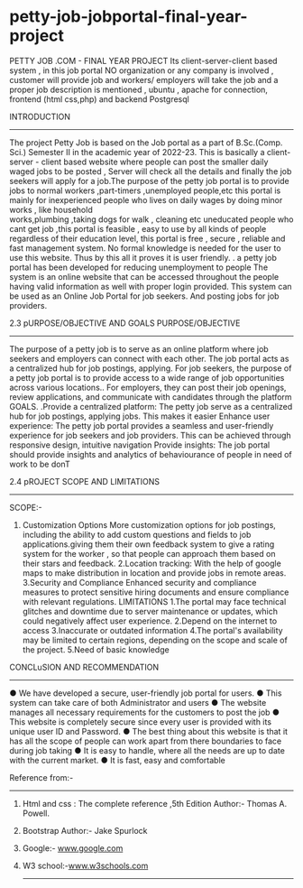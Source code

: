 # petty-job-jobportal-final-year-project
 PETTY JOB .COM - FINAL YEAR PROJECT Its client-server-client based system , 
 in this job portal NO organization or any company is involved , customer will provide job and workers/
 employers will take the job and a proper job description is mentioned , ubuntu , apache for connection, 
 frontend (html css,php) and backend Postgresql

INTRODUCTION
_________________________________________________________________________________________
The project Petty Job is based on the Job portal as a part of B.Sc.(Comp. Sci.) Semester II in the academic 
year of 2022-23. This is basically a client- server - client based website where people can post the
smaller daily waged jobs to be posted , Server will check all the details and finally the job seekers will 
apply for a job.The purpose of the petty job portal is to provide jobs to normal workers ,part-timers ,unemployed 
people,etc this portal is mainly for inexperienced people who lives on daily wages by doing minor works , like household  
works,plumbing ,taking dogs for walk , cleaning etc
uneducated people who cant get job ,this portal is feasible , easy to use by all kinds of people regardless of their education 
level, this portal is free , secure , reliable and fast management system. No formal knowledge is needed for the user 
to use this website. Thus by this all it proves it is user friendly. . a petty job portal has been developed for reducing 
unemployment to people The system is an online website that can be accessed throughout the people having valid information as
well with proper login provided. This system can be used as an Online Job Portal for job seekers. And posting jobs for 
job providers.

2.3 pURPOSE/OBJECTIVE AND GOALS
PURPOSE/OBJECTIVE
____________________________________________________________________________________________
The purpose of a petty job is to serve as an online platform where job seekers
and employers can connect with each other. The job portal acts as a
centralized hub for job postings, applying.
For job seekers, the purpose of a petty job portal is to provide access to a wide
range of job opportunities across various locations..
For employers, they can post their job openings, review applications, and
communicate with candidates through the platform
GOALS.
.Provide a centralized platform: The petty job serve as a centralized hub for
job postings, applying jobs. This makes it easier
Enhance user experience: The petty job portal provides a seamless and
user-friendly experience for job seekers and job providers. This can be achieved
through responsive design, intuitive navigation
Provide insights: The job portal should provide insights and
analytics of behaviourance of people in need of work to be donT

2.4 pROJECT SCOPE AND LIMITATIONS
______________________________________________________________________________________________
SCOPE:-
1. Customization Options
More customization options for job postings, including the ability to add custom
questions and fields to job applications.giving them their own feedback system
to give a rating system for the worker , so that people can approach them
based on their stars and feedback.
2.Location tracking:
With the help of google maps to make distribution in location and provide jobs
in remote areas.
3.Security and Compliance
Enhanced security and compliance measures to protect sensitive hiring
documents and ensure compliance with relevant regulations.
LIMITATIONS
1.The portal may face technical glitches and downtime due to server
maintenance or updates, which could negatively affect user experience.
2.Depend on the internet to access
3.Inaccurate or outdated information
4.The portal's availability may be limited to certain regions, depending on the
scope and scale of the project.
5.Need of basic knowledge

CONCLuSION AND RECOMMENDATION
________________________________________________________________________________________________
● We have developed a secure, user-friendly job portal for users.
● This system can take care of both Administrator and users
● The website manages all necessary requirements for the customers to
post the job
● This website is completely secure since every user is provided with its
unique user ID and Password.
● The best thing about this website is that it has all the scope of people can
work apart from there boundaries to face during job taking
● It is easy to handle, where all the needs are up to date with the current
market.
● It is fast, easy and comfortable

Reference from:-
__________________________________________________________________________________________________
1. Html and css : The complete reference ,5th
Edition
Author:- Thomas A. Powell.
2. Bootstrap
Author:- Jake Spurlock
3. Google:- www.google.com
4. W3 school:-www.w3schools.com

   ______________________________________________________________________________________________________________________________________________________________________________________



















